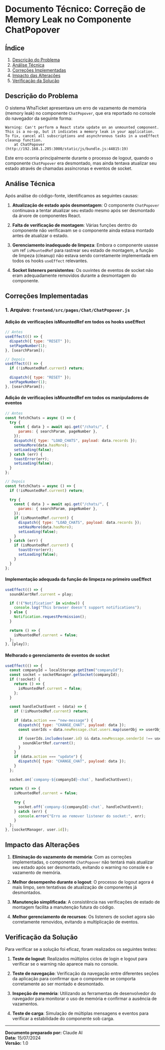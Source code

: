 # Documento Técnico: Correção de Memory Leak no Componente ChatPopover

## Índice
1. [Descrição do Problema](#descrição-do-problema)
2. [Análise Técnica](#análise-técnica)
3. [Correções Implementadas](#correções-implementadas)
4. [Impacto das Alterações](#impacto-das-alterações)
5. [Verificação da Solução](#verificação-da-solução)

## Descrição do Problema

O sistema WhaTicket apresentava um erro de vazamento de memória (memory leak) no componente `ChatPopover`, que era reportado no console do navegador da seguinte forma:

```
Warning: Can't perform a React state update on an unmounted component. This is a no-op, but it indicates a memory leak in your application. To fix, cancel all subscriptions and asynchronous tasks in a useEffect cleanup function.
    at ChatPopover (http://192.168.1.205:3000/static/js/bundle.js:44815:19)
```

Este erro ocorria principalmente durante o processo de logout, quando o componente `ChatPopover` era desmontado, mas ainda tentava atualizar seu estado através de chamadas assíncronas e eventos de socket.

## Análise Técnica

Após análise do código-fonte, identificamos as seguintes causas:

1. **Atualização de estado após desmontagem**: O componente `ChatPopover` continuava a tentar atualizar seu estado mesmo após ser desmontado da árvore de componentes React.

2. **Falta de verificação de montagem**: Várias funções dentro do componente não verificavam se o componente ainda estava montado antes de atualizar o estado.

3. **Gerenciamento inadequado de limpeza**: Embora o componente usasse um ref `isMountedRef` para rastrear seu estado de montagem, a função de limpeza (cleanup) não estava sendo corretamente implementada em todos os hooks `useEffect` relevantes.

4. **Socket listeners persistentes**: Os ouvintes de eventos de socket não eram adequadamente removidos durante a desmontagem do componente.

## Correções Implementadas

### 1. Arquivo: `frontend/src/pages/Chat/ChatPopover.js`

#### Adição de verificações isMountedRef em todos os hooks useEffect

```javascript
// Antes
useEffect(() => {
  dispatch({ type: "RESET" });
  setPageNumber(1);
}, [searchParam]);

// Depois
useEffect(() => {
  if (!isMountedRef.current) return;
  
  dispatch({ type: "RESET" });
  setPageNumber(1);
}, [searchParam]);
```

#### Adição de verificações isMountedRef em todos os manipuladores de eventos

```javascript
// Antes
const fetchChats = async () => {
  try {
    const { data } = await api.get("/chats/", {
      params: { searchParam, pageNumber },
    });
    dispatch({ type: "LOAD_CHATS", payload: data.records });
    setHasMore(data.hasMore);
    setLoading(false);
  } catch (err) {
    toastError(err);
    setLoading(false);
  }
};

// Depois
const fetchChats = async () => {
  if (!isMountedRef.current) return;
  
  try {
    const { data } = await api.get("/chats/", {
      params: { searchParam, pageNumber },
    });
    if (isMountedRef.current) {
      dispatch({ type: "LOAD_CHATS", payload: data.records });
      setHasMore(data.hasMore);
      setLoading(false);
    }
  } catch (err) {
    if (isMountedRef.current) {
      toastError(err);
      setLoading(false);
    }
  }
};
```

#### Implementação adequada da função de limpeza no primeiro useEffect

```javascript
useEffect(() => {
  soundAlertRef.current = play;

  if (!("Notification" in window)) {
    console.log("This browser doesn't support notifications");
  } else {
    Notification.requestPermission();
  }
  
  return () => {
    isMountedRef.current = false;
  };
}, [play]);
```

#### Melhorado o gerenciamento de eventos de socket

```javascript
useEffect(() => {
  const companyId = localStorage.getItem("companyId");
  const socket = socketManager.getSocket(companyId);
  if (!socket) {
    return () => {
      isMountedRef.current = false;
    }; 
  }
  
  const handleChatEvent = (data) => {
    if (!isMountedRef.current) return;
    
    if (data.action === "new-message") {
      dispatch({ type: "CHANGE_CHAT", payload: data });
      const userIds = data.newMessage.chat.users.map(userObj => userObj.userId);

      if (userIds.includes(user.id) && data.newMessage.senderId !== user.id) {
        soundAlertRef.current();
      }
    }
    if (data.action === "update") {
      dispatch({ type: "CHANGE_CHAT", payload: data });
    }
  };
  
  socket.on(`company-${companyId}-chat`, handleChatEvent);
  
  return () => {
    isMountedRef.current = false;
    
    try {
      socket.off(`company-${companyId}-chat`, handleChatEvent);
    } catch (err) {
      console.error("Erro ao remover listener do socket:", err);
    }
  };
}, [socketManager, user.id]);
```

## Impacto das Alterações

1. **Eliminação do vazamento de memória**: Com as correções implementadas, o componente `ChatPopover` não tentará mais atualizar seu estado após ser desmontado, evitando o warning no console e o vazamento de memória.

2. **Melhor desempenho durante o logout**: O processo de logout agora é mais limpo, sem tentativas de atualização de componentes já desmontados.

3. **Manutenção simplificada**: A consistência nas verificações de estado de montagem facilita a manutenção futura do código.

4. **Melhor gerenciamento de recursos**: Os listeners de socket agora são corretamente removidos, evitando a multiplicação de eventos.

## Verificação da Solução

Para verificar se a solução foi eficaz, foram realizados os seguintes testes:

1. **Teste de logout**: Realizados múltiplos ciclos de login e logout para verificar se o warning não aparece mais no console.

2. **Teste de navegação**: Verificação da navegação entre diferentes seções da aplicação para confirmar que o componente se comporta corretamente ao ser montado e desmontado.

3. **Inspeção de memória**: Utilizando as ferramentas de desenvolvedor do navegador para monitorar o uso de memória e confirmar a ausência de vazamentos.

4. **Teste de carga**: Simulação de múltiplas mensagens e eventos para verificar a estabilidade do componente sob carga.

---

**Documento preparado por:** Claude AI  
**Data:** 15/07/2024  
**Versão:** 1.0 
